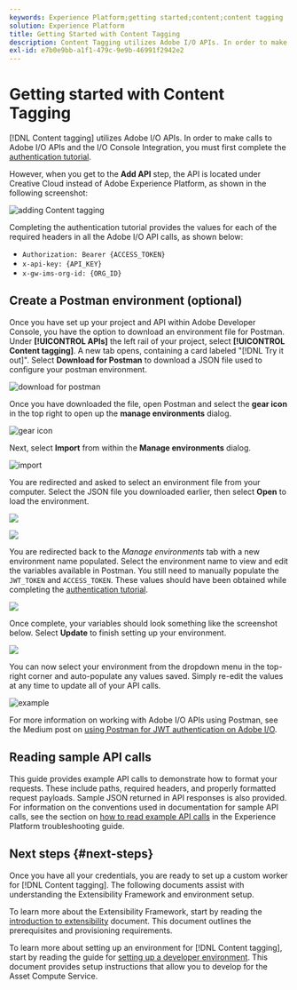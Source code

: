 ```yaml
---
keywords: Experience Platform;getting started;content;content tagging
solution: Experience Platform
title: Getting Started with Content Tagging
description: Content Tagging utilizes Adobe I/O APIs. In order to make calls to Adobe I/O APIs and the I/O Console Integration, you must first complete the authentication tutorial.
exl-id: e7b0e9bb-a1f1-479c-9e9b-46991f2942e2
---
```

# Getting started with Content Tagging

[!DNL Content tagging] utilizes Adobe I/O APIs. In order to make calls to Adobe I/O APIs and the I/O Console Integration, you must first complete the [authentication tutorial](https://www.adobe.com/go/platform-api-authentication-en).

However, when you get to the **Add API** step, the API is located under Creative Cloud instead of Adobe Experience Platform, as shown in the following screenshot: 

![adding Content tagging](./images/add-api-updated.png)

 Completing the authentication tutorial provides the values for each of the required headers in all the Adobe I/O API calls, as shown below:

- `Authorization: Bearer {ACCESS_TOKEN}`
- `x-api-key: {API_KEY}`
- `x-gw-ims-org-id: {ORG_ID}`

## Create a Postman environment (optional)

Once you have set up your project and API within Adobe Developer Console, you have the option to download an environment file for Postman. Under **[!UICONTROL APIs]** the left rail of your project, select **[!UICONTROL Content tagging]**. A new tab opens, containing a card labeled "[!DNL Try it out]". Select **Download for Postman** to download a JSON file used to configure your postman environment. 

![download for postman](./images/add-to-postman-updated.png)

Once you have downloaded the file, open Postman and select the **gear icon** in the top right to open up the **manage environments** dialog. 

![gear icon](./images/select-gear-icon.png)

Next, select **Import** from within the **Manage environments** dialog.

![import](./images/import-updated.png)

You are redirected and asked to select an environment file from your computer. Select the JSON file you downloaded earlier, then select **Open** to load the environment.

![](./images/choose-your-file.png)

![](./images/click-open.png)

You are redirected back to the *Manage environments* tab with a new environment name populated. Select the environment name to view and edit the variables available in Postman. You still need to manually populate the `JWT_TOKEN` and `ACCESS_TOKEN`. These values should have been obtained while completing the [authentication tutorial](https://www.adobe.com/go/platform-api-authentication-en).

![](./images/re-direct-updated.png)

Once complete, your variables should look something like the screenshot below. Select **Update** to finish setting up your environment.

![](./images/final-environment-updated.png)

You can now select your environment from the dropdown menu in the top-right corner and auto-populate any values saved. Simply re-edit the values at any time to update all of your API calls.

![example](./images/select-environment-updated.png)

For more information on working with Adobe I/O APIs using Postman, see the Medium post on [using Postman for JWT authentication on Adobe I/O](https://medium.com/adobetech/using-postman-for-jwt-authentication-on-adobe-i-o-7573428ffe7f).

## Reading sample API calls

This guide provides example API calls to demonstrate how to format your requests. These include paths, required headers, and properly formatted request payloads. Sample JSON returned in API responses is also provided. For information on the conventions used in documentation for sample API calls, see the section on [how to read example API calls](../../landing/troubleshooting.md) in the Experience Platform troubleshooting guide.

## Next steps {#next-steps}

Once you have all your credentials, you are ready to set up a custom worker for [!DNL Content tagging]. The following documents assist with understanding the Extensibility Framework and environment setup.

To learn more about the Extensibility Framework, start by reading the [introduction to extensibility](https://experienceleague.adobe.com/docs/asset-compute/using/extend/understand-extensibility.html) document. This document outlines the prerequisites and provisioning requirements.

To learn more about setting up an environment for [!DNL Content tagging], start by reading the guide for [setting up a developer environment](https://experienceleague.adobe.com/docs/asset-compute/using/extend/setup-environment.html). This document provides setup instructions that allow you to develop for the Asset Compute Service.
